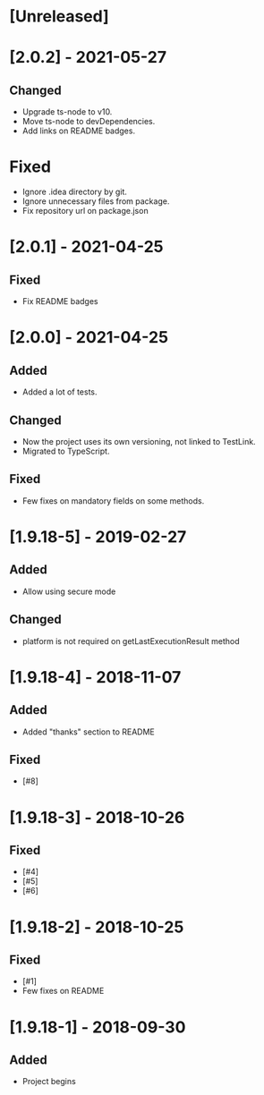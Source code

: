 # [Unreleased]

# [2.0.2] - 2021-05-27
## Changed
 * Upgrade ts-node to v10.
 * Move ts-node to devDependencies.
 * Add links on README badges.

# Fixed
 * Ignore .idea directory by git.
 * Ignore unnecessary files from package.
 * Fix repository url on package.json

# [2.0.1] - 2021-04-25
## Fixed
 * Fix README badges

# [2.0.0] - 2021-04-25
## Added
 * Added a lot of tests.

## Changed
 * Now the project uses its own versioning, not linked to TestLink. 
 * Migrated to TypeScript.

## Fixed
 * Few fixes on mandatory fields on some methods.

# [1.9.18-5] - 2019-02-27
## Added
 * Allow using secure mode

## Changed
 * platform is not required on getLastExecutionResult method

# [1.9.18-4] - 2018-11-07
## Added
 * Added "thanks" section to README

## Fixed
 * [#8]

# [1.9.18-3] - 2018-10-26
## Fixed
 * [#4]
 * [#5]
 * [#6]

# [1.9.18-2] - 2018-10-25
## Fixed
 * [#1]
 * Few fixes on README

# [1.9.18-1] - 2018-09-30
## Added
 * Project begins